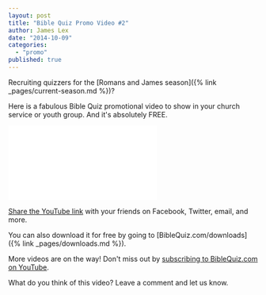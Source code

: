 ```yaml
---
layout: post
title: "Bible Quiz Promo Video #2"
author: James Lex
date: "2014-10-09"
categories: 
  - "promo"
published: true
---
```


Recruiting quizzers for the [Romans and James season]({% link _pages/current-season.md %})?

Here is a fabulous Bible Quiz promotional video to show in your church service or youth group. And it's absolutely FREE.

<iframe src="//www.youtube.com/embed/K5Gh63BDJkE?rel=0" width="300" height="150" frameborder="0" allowfullscreen="allowfullscreen"></iframe>

[Share the YouTube link](http://www.youtube.com/v=K5Gh63BDJkE?rel=0) with your friends on Facebook, Twitter, email, and more.

You can also download it for free by going to [BibleQuiz.com/downloads]({% link _pages/downloads.md %}).

More videos are on the way! Don't miss out by [subscribing to BibleQuiz.com on YouTube](https://www.youtube.com/user/biblequizvids?sub_confirmation=1).

What do you think of this video? Leave a comment and let us know.
